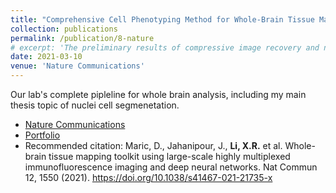 ```yaml
---
title: "Comprehensive Cell Phenotyping Method for Whole-Brain Tissue Mapping Using Highly Multiplexed Immunofluorescence Imaging"
collection: publications
permalink: /publication/8-nature
# excerpt: 'The preliminary results of compressive image recovery and non-uniform sampling recommendation'
date: 2021-03-10
venue: 'Nature Communications'
---
```

Our lab's complete pipleline for whole brain analysis, including my main thesis topic of nuclei cell segmenetation.

* [Nature Communications](https://www.nature.com/articles/s41467-021-21735-x)
* [Portfolio](https://github.com/RoysamLab/whole_brain_analysis) 
* Recommended citation:	Maric, D., Jahanipour, J., **Li, X.R.** et al. Whole-brain tissue mapping toolkit using large-scale highly multiplexed immunofluorescence imaging and deep neural networks. Nat Commun 12, 1550 (2021). https://doi.org/10.1038/s41467-021-21735-x
